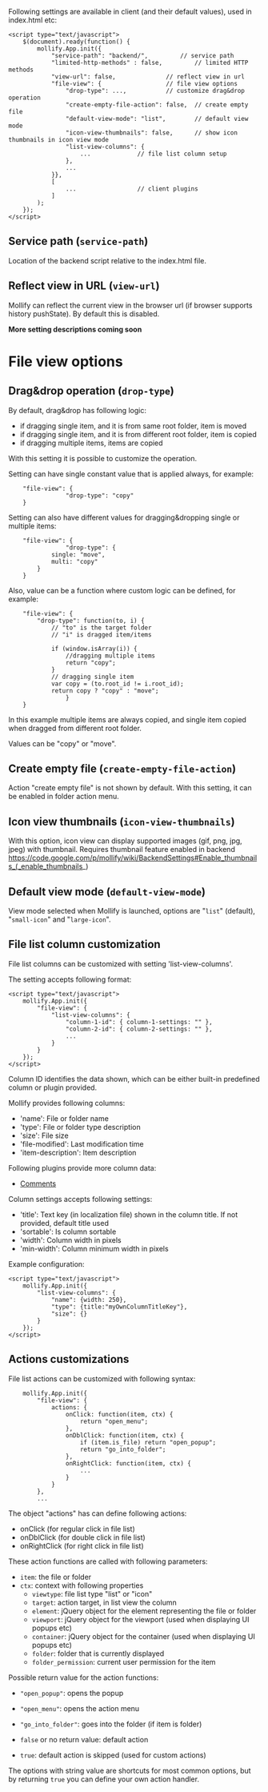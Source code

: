 Following settings are available in client (and their default values), used in index.html etc:

```
<script type="text/javascript">
	$(document).ready(function() {
		mollify.App.init({
			"service-path": "backend/",			// service path
			"limited-http-methods" : false,			// limited HTTP methods
			"view-url": false,				// reflect view in url
			"file-view": {					// file view options
				"drop-type": ...,			// customize drag&drop operation
				"create-empty-file-action": false,	// create empty file
				"default-view-mode": "list",		// default view mode
				"icon-view-thumbnails": false,		// show icon thumbnails in icon view mode
				"list-view-columns": {
					...				// file list column setup
				},
				...
			}},
			[
				...					// client plugins
			]
		);
	});
</script>
```

## Service path (`service-path`) ##

Location of the backend script relative to the index.html file.

## Reflect view in URL (`view-url`) ##

Mollify can reflect the current view in the browser url (if browser supports history pushState). By default this is disabled.

**More setting descriptions coming soon**


# File view options #

## Drag&drop operation (`drop-type`) ##

By default, drag&drop has following logic:
  * if dragging single item, and it is from same root folder, item is moved
  * if dragging single item, and it is from different root folder, item is copied
  * if dragging multiple items, items are copied

With this setting it is possible to customize the operation.

Setting can have single constant value that is applied always, for example:

```
	"file-view": {
                "drop-type": "copy"
	}
```

Setting can also have different values for dragging&dropping single or multiple items:

```
	"file-view": {
                "drop-type": {
			single: "move",
			multi: "copy"
		}
	}
```

Also, value can be a function where custom logic can be defined, for example:

```
	"file-view": {
		"drop-type": function(to, i) {
			// "to" is the target folder
			// "i" is dragged item/items

			if (window.isArray(i)) {
				//dragging multiple items
				return "copy";
			}
			// dragging single item
			var copy = (to.root_id != i.root_id);
			return copy ? "copy" : "move";
                }
	}
```

In this example multiple items are always copied, and single item copied when dragged from different root folder.

Values can be "copy" or "move".

## Create empty file (`create-empty-file-action`) ##

Action "create empty file" is not shown by default. With this setting, it can be enabled in folder action menu.

## Icon view thumbnails (`icon-view-thumbnails`) ##

With this option, icon view can display supported images (gif, png, jpg, jpeg) with thumbnail. Requires thumbnail feature enabled in backend https://code.google.com/p/mollify/wiki/BackendSettings#Enable_thumbnails_(_enable_thumbnails_)

## Default view mode (`default-view-mode`) ##

View mode selected when Mollify is launched, options are "`list`" (default), "`small-icon`" and "`large-icon`".

## File list column customization ##

File list columns can be customized with setting 'list-view-columns'.

The setting accepts following format:

```
<script type="text/javascript">
	mollify.App.init({
		"file-view": {
			"list-view-columns": {
				"column-1-id": { column-1-settings: "" },
				"column-2-id": { column-2-settings: "" },
				...
			}
		}
	});
</script>
```

Column ID identifies the data shown, which can be either built-in predefined column or plugin provided.

Mollify provides following columns:
  * 'name': File or folder name
  * 'type': File or folder type description
  * 'size': File size
  * 'file-modified': Last modification time
  * 'item-description': Item description

Following plugins provide more column data:
  * [Comments](http://code.google.com/p/mollify/wiki/CommentsPlugin#File_list_columns)

Column settings accepts following settings:
  * 'title': Text key (in localization file) shown in the column title. If not provided, default title used
  * 'sortable': Is column sortable
  * 'width': Column width in pixels
  * 'min-width': Column minimum width in pixels

Example configuration:

```
<script type="text/javascript">
	mollify.App.init({
		"list-view-columns": {
			"name": {width: 250},
			"type": {title:"myOwnColumnTitleKey"},
			"size": {}
		}
	});
</script>
```

## Actions customizations ##

File list actions can be customized with following syntax:

```
	mollify.App.init({
		"file-view": {	
			actions: {
				onClick: function(item, ctx) {
					return "open_menu";
				},
				onDblClick: function(item, ctx) {
					if (item.is_file) return "open_popup";
					return "go_into_folder";
				},
				onRightClick: function(item, ctx) {
					...
				}
			}
		},
		...
```

The object "actions" has can define following actions:
  * onClick (for regular click in file list)
  * onDblClick (for double click in file list)
  * onRightClick (for right click in file list)

These action functions are called with following parameters:
  * `item`: the file or folder
  * `ctx`: context with following properties
    * `viewtype`: file list type "list" or "icon"
    * `target`: action target, in list view the column
    * `element`: jQuery object for the element representing the file or folder
    * `viewport`: jQuery object for the viewport (used when displaying UI popups etc)
    * `container`: jQuery object for the container (used when displaying UI popups etc)
    * `folder`: folder that is currently displayed
    * `folder_permission`: current user permission for the item

Possible return value for the action functions:
  * `"open_popup"`: opens the popup
  * `"open_menu"`: opens the action menu
  * `"go_into_folder"`: goes into the folder (if item is folder)

  * `false` or no return value: default action
  * `true`: default action is skipped (used for custom actions)

The options with string value are shortcuts for most common options, but by returning `true` you can define your own action handler.